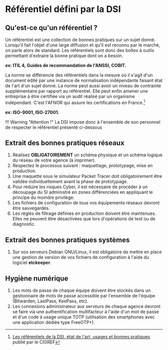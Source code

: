 # Référentiel défini par la DSI

## Qu'est-ce qu'un référentiel ?

Un référentiel est une collection de bonnes pratiques sur un sujet donné. Lorsqu'il fait l'objet d'une large diffusion et qu'il est reconnu par le marché, on parle alors de standard. Les référentiels sont donc des boîtes à outils permettant d'extraire la bonne pratique dont on a besoin.

**ex: ITIL 4, Guides de recommandation de l'ANSSI, COBIT.**

La norme se différencie des référentiels dans la mesure où il s'agit d'un document édité par une instance de normalisation indépendante faisant état de l'art d'un sujet donné. La norme peut aussi avoir un niveau de contrainte supplémentaire par rapport au référentiel. Elle peut enfin amener une entreprise à être certifiée via un audit réalisé par un organisme indépendant. C'est l'AFNOR qui assure les certifications en France.[^1]

**ex: ISO-9001, ISO-27001.**

!!! Warning  "Attention !"
    La DSI impose donc à l'ensemble de son personnel de respecter le référentiel présenté ci-dessous

## Extrait des bonnes pratiques réseaux

1. Réalisez **OBLIGATOIREMENT** un schéma physique et un schéma logique du réseau de votre agence (à imprimer).
2. Respectez le processus suivant : maquettage, prototypage, mise en production.
3. Une maquette sous le simulateur Packet Tracer doit obligatoirement être validée individuellement avant la phase de prototypage.
4. Pour réduire les risques Cyber, il est nécessaire de procéder à un découpage du SI administré en zones différenciées en appliquant le principe du moindre privilège.
5. Les fichiers de configuration de tous vos équipements réseaux devront être sauvegardés.
6. Les règles de filtrage définies en production doivent être maintenues. Elles ne peuvent être désactivées que lors d'opérations de test ou de diagnostic.

## Extrait des bonnes pratiques systèmes

1. Sur vos serveurs Debian GNU/Linux, il est obligatoire de mettre en place une gestion de version de vos fichiers de configuration à l'aide du logiciel **etckeeper**.

## Hygiène numérique

1. Les mots de passe de chaque équipe doivent être stockés dans un gestionnaire de mots de passe accessible par l'ensemble de l'équipe (Bitwarden, LastPass, KeePass, etc).
2. Les connexions administrateur aux serveurs de chaque agence devront se faire via une authentification multifacteur à l'aide d'un mot de passe et d'un code à usage unique TOTP (utilisation des smartphones avec une application dédiée type FreeOTP+).

[^1]: [Les référentiels de la DSI, état de l'art, usages et bonnes pratiques](https://www.cigref.fr/cigref_publications/RapportsContainer/Parus2009/Referentiels_de_la_DSI_CIGREF_2009.pdf) publié par le CIGREF
